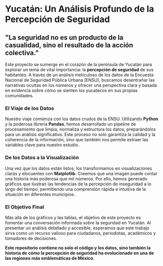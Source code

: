 # Yucatán: Un Análisis Profundo de la Percepción de Seguridad

## "La seguridad no es un producto de la casualidad, sino el resultado de la acción colectiva."

Este proyecto se sumerge en el corazón de la península de Yucatán para explorar un tema de vital importancia: la **percepción de seguridad** de sus habitantes. A través de un análisis meticuloso de los datos de la Encuesta Nacional de Seguridad Pública Urbana (ENSU), buscamos desentrañar las narrativas ocultas en los números y ofrecer una perspectiva clara y basada en evidencia sobre cómo se sienten los yucatecos en sus propias comunidades.

### El Viaje de los Datos

Nuestro viaje comienza con los datos crudos de la ENSU. Utilizando **Python** y la poderosa librería **Pandas**, hemos desarrollado un pipeline de procesamiento que limpia, normaliza y estructura los datos, preparándolos para un análisis significativo. Este proceso no solo garantiza la calidad y la coherencia de la información, sino que también nos permite extraer las variables clave para nuestro estudio.

### De los Datos a la Visualización

Una vez que los datos están listos, los transformamos en visualizaciones claras y elocuentes con **Matplotlib**. Creemos que una imagen puede contar una historia más poderosa que mil números. Por ello, hemos generado gráficos que ilustran las tendencias de la percepción de inseguridad a lo largo del tiempo, permitiendo una comprensión rápida e intuitiva de la situación en diferentes municipios.

### El Objetivo Final

Más allá de los gráficos y las tablas, el objetivo de este proyecto es fomentar una conversación informada sobre la seguridad en Yucatán. Al presentar un análisis detallado y accesible, esperamos que este trabajo sirva como un recurso valioso para ciudadanos, periodistas, académicos y tomadores de decisiones.

**Este repositorio contiene no solo el código y los datos, sino también la historia de cómo la percepción de seguridad ha evolucionado en una de las regiones más emblemáticas de México.**